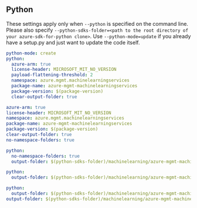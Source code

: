 ## Python

These settings apply only when `--python` is specified on the command line.
Please also specify `--python-sdks-folder=<path to the root directory of your azure-sdk-for-python clone>`.
Use `--python-mode=update` if you already have a setup.py and just want to update the code itself.

``` yaml $(python) && !$(track2)
python-mode: create
python:
  azure-arm: true
  license-header: MICROSOFT_MIT_NO_VERSION
  payload-flattening-threshold: 2
  namespace: azure.mgmt.machinelearningservices
  package-name: azure-mgmt-machinelearningservices
  package-version: $(package-version)
  clear-output-folder: true
```

``` yaml $(python) && $(track2)
azure-arm: true
license-header: MICROSOFT_MIT_NO_VERSION
namespace: azure.mgmt.machinelearningservices
package-name: azure-mgmt-machinelearningservices
package-version: $(package-version)
clear-output-folder: true
no-namespace-folders: true
```

``` yaml $(python) && $(python-mode) == 'update'
python:
  no-namespace-folders: true
  output-folder: $(python-sdks-folder)/machinelearning/azure-mgmt-machinelearningservices/azure/mgmt/machinelearningservices
```

``` yaml $(python) && $(python-mode) == 'create'
python:
  output-folder: $(python-sdks-folder)/machinelearning/azure-mgmt-machinelearningservices
```

``` yaml $(python) && $(python-mode) == 'create' && $(track2)
python:
  output-folder: $(python-sdks-folder)/machinelearning/azure-mgmt-machinelearningservices
output-folder: $(python-sdks-folder)/machinelearning/azure-mgmt-machinelearningservices
```